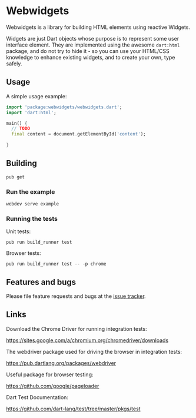 # Webwidgets

Webwidgets is a library for building HTML elements using reactive Widgets.

Widgets are just Dart objects whose purpose is to represent some user interface element.
They are implemented using the awesome `dart:html` package, and do not try to hide it - so you can
use your HTML/CSS knowledge to enhance existing widgets, and to create your own, type safely.

## Usage

A simple usage example:

```dart
import 'package:webwidgets/webwidgets.dart';
import 'dart:html';

main() {
  // TODO
  final content = document.getElementById('content');
  
}
```

## Building

```
pub get
```

### Run the example

```
webdev serve example
```

### Running the tests

Unit tests:

```
pub run build_runner test
```

Browser tests:

```
pub run build_runner test -- -p chrome
```

## Features and bugs

Please file feature requests and bugs at the [issue tracker][tracker].

[tracker]: http://example.com/issues/replaceme

## Links

Download the Chrome Driver for running integration tests:

https://sites.google.com/a/chromium.org/chromedriver/downloads

The webdriver package used for driving the browser in integration tests:

https://pub.dartlang.org/packages/webdriver

Useful package for browser testing:

https://github.com/google/pageloader

Dart Test Documentation:

https://github.com/dart-lang/test/tree/master/pkgs/test
